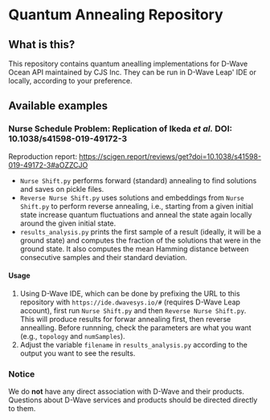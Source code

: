 # Quantum Annealing Repository

## What is this?
This repository contains quantum anealling implementations for D-Wave Ocean API maintained by CJS Inc.
They can be run in D-Wave Leap' IDE or locally, according to your preference. 

## Available examples
### Nurse Schedule Problem: Replication of Ikeda *et al.* DOI: 10.1038/s41598-019-49172-3
Reproduction report: https://scigen.report/reviews/get?doi=10.1038/s41598-019-49172-3#aOZZCJO
 - `Nurse Shift.py` performs forward (standard) annealing to find solutions and saves on pickle files.
 - `Reverse Nurse Shift.py` uses solutions and embeddings from `Nurse Shift.py` to perform reverse annealing, i.e., starting from a given initial state increase quantum fluctuations and anneal the state again locally around the given initial state. 
 - `results_analysis.py` prints the first sample of a result (ideally, it will be a ground state) and computes the fraction of the solutions that were in the ground state. It also computes the mean Hamming distance between consecutive samples and their standard deviation. 
#### Usage
 1. Using D-Wave IDE, which can be done by prefixing the URL to this repository with `https://ide.dwavesys.io/#` (requires D-Wave Leap account), first run `Nurse Shift.py` and then `Reverse Nurse Shift.py`. This will produce results for forwar annealing first, then reverse annealling. Before runnning, check the parameters are what you want (e.g., `topology` and `numSamples`).
 2. Adjust the variable `filename` in `results_analysis.py` according to the output you want to see the results.


### Notice
We do **not** have any direct association with D-Wave and their products. Questions about D-Wave services and products should be directed directly to them.

